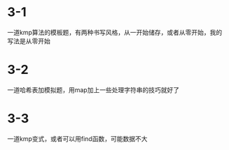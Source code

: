 # 3-1

一道kmp算法的模板题，有两种书写风格，从一开始储存，或者从零开始，我的写法是从零开始

# 3-2

一道哈希表加模拟题，用map加上一些处理字符串的技巧就好了

# 3-3

一道kmp变式，或者可以用find函数，可能数据不大